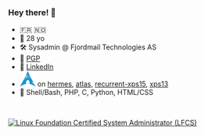 ### Hey there! 👋

- 🇫🇷 🇳🇴
- 👨 28 yo
- 🛠️ Sysadmin @ Fjordmail Technologies AS
- 🔑 [PGP](https://www.karlsen.fr/public.asc)
- 🔗 [LinkedIn](https://linkedin.com/in/sebastka)
- <a href="#"><img src="archlinux-icon-crystal-16.svg" title="Archlinux" alt="Archlinux"></a> on [hermes](# "Raspberry Pi 4 8 GB"), [atlas](# "5950X / 6900XT"), [recurrent-xps15](# "Dell XPS 15 7590"), [xps13](# "Dell XPS 13 9343")
- 🦜 Shell/Bash, PHP, C, Python, HTML/CSS
<!-- - 📕 Studying IT at [NTNU]([https://www.uio.no/studier/program/informatikk-programmering/](https://www.ntnu.no/studier/bdigsec)) -->

<br>

<a href="https://www.credly.com/badges/b68e5421-d508-426c-bed0-a5714b1a45c7/public_url"><img title="Linux Foundation Certified System Administrator (LFCS)" alt="Linux Foundation Certified System Administrator (LFCS)" width="12%" src="https://user-images.githubusercontent.com/35309144/123517842-90a9ea00-d6a3-11eb-908a-89fc82703731.png"/></a>

<!--
**sebastka/sebastka** is a ✨ _special_ ✨ repository because its `README.md` (this file) appears on your GitHub profile.

Here are some ideas to get you started:

- 🔭 I’m currently working on ...
- 🌱 I’m currently learning ...
- 👯 I’m looking to collaborate on ...
- 🤔 I’m looking for help with ...
- 💬 Ask me about ...
- 📫 How to reach me: ...
- 😄 Pronouns: ...
- ⚡ Fun fact: ...
-->
